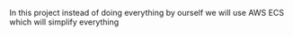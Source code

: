In this project instead of doing everything by ourself we will use AWS ECS which will simplify everything 
  
